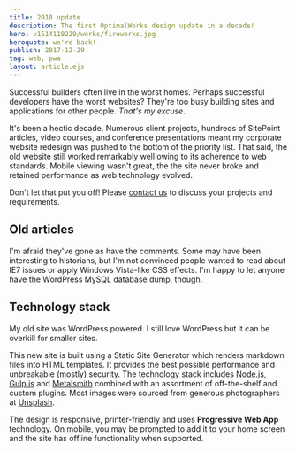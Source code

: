 ```yaml
---
title: 2018 update
description: The first OptimalWorks design update in a decade!
hero: v1514119229/works/fireworks.jpg
heroquote: we're back!
publish: 2017-12-29
tag: web, pwa
layout: article.ejs
---
```


Successful builders often live in the worst homes. Perhaps successful developers have the worst websites? They're too busy building sites and applications for other people. *That's my excuse*.

It's been a hectic decade. Numerous client projects, hundreds of SitePoint articles, video courses, and conference presentations meant my corporate website redesign was pushed to the bottom of the priority list. That said, the old website still worked remarkably well owing to its adherence to web standards. Mobile viewing wasn't great, the the site never broke and retained performance as web technology evolved.

Don't let that put you off! Please [contact us]([root]contact/) to discuss your projects and requirements.


## Old articles
I'm afraid they've gone as have the comments. Some may have been interesting to historians, but I'm not convinced people wanted to read about IE7 issues or apply Windows Vista-like CSS effects. I'm happy to let anyone have the WordPress MySQL database dump, though.


## Technology stack
My old site was WordPress powered. I still love WordPress but it can be overkill for smaller sites.

This new site is built using a Static Site Generator which renders markdown files into HTML templates. It provides the best possible performance and unbreakable (mostly) security. The technology stack includes [Node.js](http://nodejs.org/), [Gulp.js](https://gulpjs.com/) and [Metalsmith](http://www.metalsmith.io/) combined with an assortment of off-the-shelf and custom plugins. Most images were sourced from generous photographers at [Unsplash](https://unsplash.com/).

The design is responsive, printer-friendly and uses **Progressive Web App** technology. On mobile, you may be prompted to add it to your home screen and the site has offline functionality when supported.
